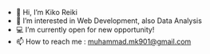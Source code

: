 - 👋 Hi, I’m Kiko Reiki
- 👀 I’m interested in Web Development, also Data Analysis
- 💻 I’m currently open for new opportunity!
- 📫 How to reach me : muhammad.mk901@gmail.com

<!---
reikiko/reikiko is a ✨ special ✨ repository because its `README.md` (this file) appears on your GitHub profile.
You can click the Preview link to take a look at your changes.
--->

